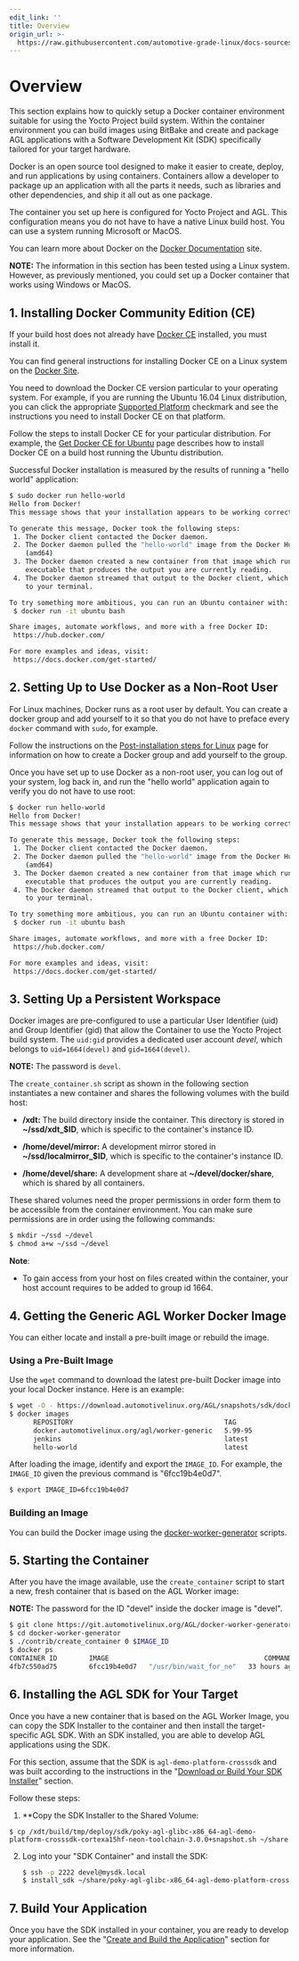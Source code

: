 ```yaml
---
edit_link: ''
title: Overview
origin_url: >-
  https://raw.githubusercontent.com/automotive-grade-linux/docs-sources/icefish/docs/getting-started/docker-container-setup.md
---
```


<!-- WARNING: This file is generated by fetch_docs.js using /home/boron/Documents/AGL/docs-webtemplate/site/_data/tocs/getting_started/icefish/image-development-workflow-getting-started-book.yml -->

# Overview

This section explains how to quickly setup a Docker container environment
suitable for using the Yocto Project build system.
Within the container environment you can build images using BitBake
and create and package AGL applications with a Software Development
Kit (SDK) specifically tailored for your target hardware.

Docker is an open source tool designed to make it easier to create, deploy,
and run applications by using containers.
Containers allow a developer to package up an application with all
the parts it needs, such as libraries and other dependencies, and ship
it all out as one package.

The container you set up here is configured for Yocto Project and AGL.
This configuration means you do not have to have a native Linux build
host.
You can use a system running Microsoft or MacOS.

You can learn more about Docker on the
[Docker Documentation](https://docs.docker.com/) site.

**NOTE:** The information in this section has been tested using a Linux
system.
However, as previously mentioned, you could set up a Docker container
that works using Windows or MacOS.

## 1. Installing Docker Community Edition (CE)

If your build host does not already have
[Docker CE](https://docs.docker.com/install/) installed, you must install it.

You can find general instructions for installing Docker CE on a Linux system
on the [Docker Site](https://docs.docker.com/engine/installation/linux/).

You need to download the Docker CE version particular to your operating system.
For example, if you are running the Ubuntu 16.04 Linux distribution, you can
click the appropriate
[Supported Platform](https://docs.docker.com/install/#supported-platforms) checkmark
and see the instructions you need to install Docker CE on that platform.

Follow the steps to install Docker CE for your particular distribution.
For example, the
[Get Docker CE for Ubuntu](https://docs.docker.com/install/linux/docker-ce/ubuntu/)
page describes how to install Docker CE on a build host running the Ubuntu
distribution.

Successful Docker installation is measured by the results of running a "hello world"
application:

```bash
$ sudo docker run hello-world
Hello from Docker!
This message shows that your installation appears to be working correctly.

To generate this message, Docker took the following steps:
 1. The Docker client contacted the Docker daemon.
 2. The Docker daemon pulled the "hello-world" image from the Docker Hub.
    (amd64)
 3. The Docker daemon created a new container from that image which runs the
    executable that produces the output you are currently reading.
 4. The Docker daemon streamed that output to the Docker client, which sent it
    to your terminal.

To try something more ambitious, you can run an Ubuntu container with:
 $ docker run -it ubuntu bash

Share images, automate workflows, and more with a free Docker ID:
 https://hub.docker.com/

For more examples and ideas, visit:
 https://docs.docker.com/get-started/
```

## 2. Setting Up to Use Docker as a Non-Root User

For Linux machines, Docker runs as a root user by default.
You can create a docker group and add yourself to it so that you do not
have to preface every `docker` command with `sudo`, for example.

Follow the instructions on the
[Post-installation steps for Linux](https://docs.docker.com/install/linux/linux-postinstall/)
page for information on how to create a Docker group and add yourself to the group.

Once you have set up to use Docker as a non-root user, you can log out of your
system, log back in, and run the "hello world" application again to verify you
do not have to use root:

```bash
$ docker run hello-world
Hello from Docker!
This message shows that your installation appears to be working correctly.

To generate this message, Docker took the following steps:
 1. The Docker client contacted the Docker daemon.
 2. The Docker daemon pulled the "hello-world" image from the Docker Hub.
    (amd64)
 3. The Docker daemon created a new container from that image which runs the
    executable that produces the output you are currently reading.
 4. The Docker daemon streamed that output to the Docker client, which sent it
    to your terminal.

To try something more ambitious, you can run an Ubuntu container with:
 $ docker run -it ubuntu bash

Share images, automate workflows, and more with a free Docker ID:
 https://hub.docker.com/

For more examples and ideas, visit:
 https://docs.docker.com/get-started/
```

## 3. Setting Up a Persistent Workspace

Docker images are pre-configured to use a particular User Identifier (uid) and
Group Identifier (gid) that allow the Container to use the Yocto Project
build system.
The `uid:gid` provides a dedicated user account *devel*,
which belongs to `uid=1664(devel)` and `gid=1664(devel)`.

**NOTE:** The password is `devel`.

The `create_container.sh` script as shown in the following
section instantiates a new container and shares the following
volumes with the build host:

* **/xdt:**
  The build directory inside the container.
  This directory is stored in **~/ssd/xdt_$ID**, which is specific to
  the container's instance ID.

* **/home/devel/mirror:**
  A development mirror stored in **~/ssd/localmirror_$ID**,
  which is specific to the container's instance ID.

* **/home/devel/share:**
  A development share at **~/devel/docker/share**, which is shared
  by all containers.

These shared volumes need the proper permissions in order form them
to be accessible from the container environment.
You can make sure permissions are in order using the following commands:

```bash
$ mkdir ~/ssd ~/devel
$ chmod a+w ~/ssd ~/devel
```

**Note**:

* To gain access from your host on files created within the container, your
   host account requires to be added to group id 1664.

## 4. Getting the Generic AGL Worker Docker Image

You can either locate and install a pre-built image or rebuild the image.

### Using a Pre-Built Image

Use the `wget` command to download the latest pre-built Docker image
into your local Docker instance.
Here is an example:

```bash
$ wget -O - https://download.automotivelinux.org/AGL/snapshots/sdk/docker/docker_agl_worker-latest.tar.xz | docker load
$ docker images
      REPOSITORY                                      TAG                 IMAGE ID            CREATED             SIZE
      docker.automotivelinux.org/agl/worker-generic   5.99-95             6fcc19b4e0d7        2 weeks ago         1.56GB
      jenkins                                         latest              55720d63e328        5 weeks ago         711.9 MB
      hello-world                                     latest              c54a2cc56cbb        5 months ago        1.848 kB
```

After loading the image, identify and export the `IMAGE_ID`.
For example, the `IMAGE_ID` given the previous command is "6fcc19b4e0d7".

```bash
$ export IMAGE_ID=6fcc19b4e0d7
```

### Building an Image

You can build the Docker image using the
[docker-worker-generator](https://git.automotivelinux.org/AGL/docker-worker-generator/)
scripts.

## 5. Starting the Container

After you have the image available, use the
`create_container` script to start a new, fresh container that is
based on the AGL Worker image:

**NOTE:**
The password for the ID "devel" inside the docker image is "devel".

```bash
$ git clone https://git.automotivelinux.org/AGL/docker-worker-generator
$ cd docker-worker-generator
$ ./contrib/create_container 0 $IMAGE_ID
$ docker ps
CONTAINER ID        IMAGE                                       COMMAND                  CREATED             STATUS              PORTS                                                                                        NAMES
4fb7c550ad75        6fcc19b4e0d7   "/usr/bin/wait_for_ne"   33 hours ago        Up 33 hours         0.0.0.0:2222->22/tcp, 0.0.0.0:69->69/udp, 0.0.0.0:8000->8000/tcp, 0.0.0.0:10809->10809/tcp   agl-worker-odin-0-sdx
```

## 6. Installing the AGL SDK for Your Target

Once you have a new container that is based on the AGL Worker Image, you
can copy the SDK Installer to the container and then install
the target-specific AGL SDK.
With an SDK installed, you are able to develop AGL applications
using the SDK.

For this section, assume that the SDK is `agl-demo-platform-crosssdk` and was built
according to the instructions in the
"[Download or Build Your SDK Installer](./app-workflow-sdk.html)"
section.

Follow these steps:

1. **Copy the SDK Installer to the Shared Volume:

<!--

This is part of the example from the original file.
It shows building out the SDK from a container.

For example, we could have built the SDK from another worker container listening with SSH on port 2223:

```bash
create_container 1;
ssh -p 2223 devel@mybuilder.local;
... [ prepare build environment ] ...
bitbake agl-demo-platform-crosssdk;
... [ build happens in /xdt/build ] ...
```
-->

   ```
   $ cp /xdt/build/tmp/deploy/sdk/poky-agl-glibc-x86_64-agl-demo-platform-crosssdk-cortexa15hf-neon-toolchain-3.0.0+snapshot.sh ~/share
   ```

2. Log into your "SDK Container" and install the SDK:

   ```bash
   $ ssh -p 2222 devel@mysdk.local
   $ install_sdk ~/share/poky-agl-glibc-x86_64-agl-demo-platform-crosssdk-cortexa15hf-neon-toolchain-3.0.0+snapshot.sh
   ```

## 7. Build Your Application

Once you have the SDK installed in your container, you are ready
to develop your application.
See the
"[Create and Build the Application](./app-workflow-build-app.html)"
section for more information.


<!--

This stuff is leftover from the original file.
It is pretty generic and I don't think we need to retain it.

First, you must source the SDK environment you wish to use (you MUST repeat this step each time you open a new shell):

```bash
source /xdt/sdk/environment-setup-<your_target>
```

You're then ready to go: get the sources, run the builds ...

```bash
git clone <your repo for your app>;
cd <your app>;
cmake; make; make package;
```

-->
